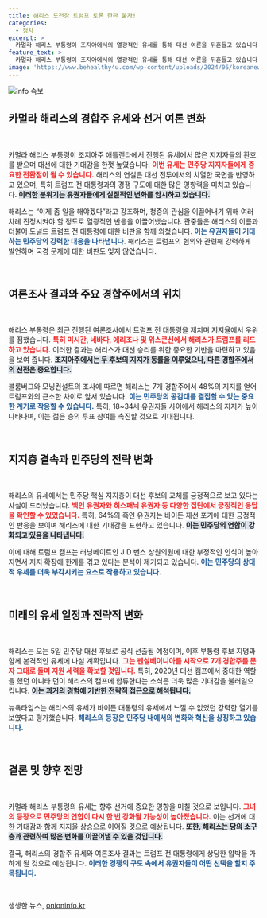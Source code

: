 ```yaml
---
title: 해리스 도전장 트럼프 토론 한판 붙자!
categories:
  - 정치
excerpt: >
  카멀라 해리스 부통령이 조지아에서의 열광적인 유세를 통해 대선 여론을 뒤흔들고 있습니다. 여론조사에서 해리스는 트럼프를 근소하게 앞서며, 민주당 내 강력한 지지를 얻고 있는 모습입니다. 이 변화는 바이든의 재선 포기 이후 민주당에 새로운 활력을 불어넣고 있습니다.
feature_text: >
  카멀라 해리스 부통령이 조지아에서의 열광적인 유세를 통해 대선 여론을 뒤흔들고 있습니다. 여론조사에서 해리스는 트럼프를 근소하게 앞서며, 민주당 내 강력한 지지를 얻고 있는 모습입니다. 이 변화는 바이든의 재선 포기 이후 민주당에 새로운 활력을 불어넣고 있습니다.
image: 'https://www.behealthy4u.com/wp-content/uploads/2024/06/koreanews.jpg'
---
```


<p><img src="https://www.behealthy4u.com/wp-content/uploads/2024/06/koreanews.jpg" alt="info 속보" /></p>

<h2 data-ke-size="size26">카멀라 해리스의 경합주 유세와 선거 여론 변화</h2>

<p data-ke-size="size16">&nbsp;</p>

<p>카멀라 해리스 부통령이 조지아주 애틀랜타에서 진행된 유세에서 많은 지지자들의 환호를 받으며 대선에 대한 기대감을 한껏 높였습니다. <b><span style="color: #ee2323;">이번 유세는 민주당 지지자들에게 중요한 전환점이 될 수 있습니다.</span></b> 해리스의 연설은 대선 전투에서의 치열한 국면을 반영하고 있으며, 특히 트럼프 전 대통령과의 경쟁 구도에 대한 많은 영향력을 미치고 있습니다. <b><span style="background-color: #21538527;">이러한 분위기는 유권자들에게 실질적인 변화를 암시하고 있습니다.</span></b> </p>

<p>해리스는 “이제 좀 일을 해야겠다”라고 강조하며, 청중의 관심을 이끌어내기 위해 여러 차례 진정시켜야 할 정도로 열광적인 반응을 이끌어냈습니다. 관중들은 해리스의 이름과 더불어 도널드 트럼프 전 대통령에 대한 비판을 함께 외쳤습니다. <b><span style="color: #1a5490;">이는 유권자들이 기대하는 민주당의 강력한 대응을 나타냅니다.</span></b> 해리스는 트럼프의 혐의와 관련해 강력하게 발언하며 국경 문제에 대한 비판도 잊지 않았습니다. </p>

<p data-ke-size="size16">&nbsp;</p>

<h2 data-ke-size="size26">여론조사 결과와 주요 경합주에서의 위치</h2>

<p data-ke-size="size16">&nbsp;</p>

<p>해리스 부통령은 최근 진행된 여론조사에서 트럼프 전 대통령을 제치며 지지율에서 우위를 점했습니다. <b><span style="color: #ee2323;">특히 미시간, 네바다, 애리조나 및 위스콘신에서 해리스가 트럼프를 리드하고 있습니다.</span></b> 이러한 결과는 해리스가 대선 승리를 위한 중요한 기반을 마련하고 있음을 보여 줍니다. <b><span style="background-color: #21538527;">조지아주에서는 두 후보의 지지가 동률을 이루었으나, 다른 경합주에서의 선전은 중요합니다.</span></b> </p>

<p>블룸버그와 모닝컨설트의 조사에 따르면 해리스는 7개 경합주에서 48%의 지지를 얻어 트럼프와의 근소한 차이로 앞서 있습니다. <b><span style="color: #1a5490;">이는 민주당의 공감대를 결집할 수 있는 중요한 계기로 작용할 수 있습니다.</span></b> 특히, 18~34세 유권자들 사이에서 해리스의 지지가 높이 나타나며, 이는 젊은 층의 투표 참여를 촉진할 것으로 기대됩니다. </p>

<p data-ke-size="size16">&nbsp;</p>

<h2 data-ke-size="size26">지지층 결속과 민주당의 전략 변화</h2>

<p data-ke-size="size16">&nbsp;</p>

<p>해리스의 유세에서는 민주당 핵심 지지층이 대선 후보의 교체를 긍정적으로 보고 있다는 사실이 드러났습니다. <b><span style="color: #ee2323;">백인 유권자와 히스패닉 유권자 등 다양한 집단에서 긍정적인 응답을 확인할 수 있었습니다.</span></b> 특히, 64%의 흑인 유권자는 바이든 재선 포기에 대한 긍정적인 반응을 보이며 해리스에 대한 기대감을 표현하고 있습니다. <b><span style="background-color: #21538527;">이는 민주당의 연합이 강화되고 있음을 나타냅니다.</span></b> </p>

<p>이에 대해 트럼프 캠프는 러닝메이트인 J D 밴스 상원의원에 대한 부정적인 인식이 높아지면서 지지 확장에 한계를 겪고 있다는 분석이 제기되고 있습니다. <b><span style="color: #1a5490;">이는 민주당의 상대적 우세를 더욱 부각시키는 요소로 작용하고 있습니다.</span></b> </p>

<p data-ke-size="size16">&nbsp;</p>

<h2 data-ke-size="size26">미래의 유세 일정과 전략적 변화</h2>

<p data-ke-size="size16">&nbsp;</p>

<p>해리스는 오는 5일 민주당 대선 후보로 공식 선출될 예정이며, 이후 부통령 후보 지명과 함께 본격적인 유세에 나설 계획입니다. <b><span style="color: #ee2323;">그는 펜실베이니아를 시작으로 7개 경합주를 문자 그대로 돌며 지원 세력을 확보할 것입니다.</span></b> 특히, 2020년 대선 캠프에서 중대한 역할을 했던 아니타 던이 해리스의 캠프에 합류한다는 소식은 더욱 많은 기대감을 불러일으킵니다. <b><span style="background-color: #21538527;">이는 과거의 경험에 기반한 전략적 접근으로 해석됩니다.</span></b></p>

<p>뉴욕타임스는 해리스의 유세가 바이든 대통령의 유세에서 느낄 수 없었던 강력한 열기를 보였다고 평가했습니다. <b><span style="color: #1a5490;">해리스의 등장은 민주당 내에서의 변화와 혁신을 상징하고 있습니다.</span></b> </p>

<p data-ke-size="size16">&nbsp;</p>

<h2 data-ke-size="size26">결론 및 향후 전망</h2>

<p data-ke-size="size16">&nbsp;</p>

<p>카멀라 해리스 부통령의 유세는 향후 선거에 중요한 영향을 미칠 것으로 보입니다. <b><span style="color: #ee2323;">그녀의 등장으로 민주당의 연합이 다시 한 번 강화될 가능성이 높아졌습니다.</span></b> 이는 선거에 대한 기대감과 함께 지지율 상승으로 이어질 것으로 예상됩니다. <b><span style="background-color: #21538527;">또한, 해리스는 당의 소구층과 관련하여 많은 변화를 이끌어낼 수 있을 것입니다.</span></b> </p>

<p>결국, 해리스의 경합주 유세와 여론조사 결과는 트럼프 전 대통령에게 상당한 압박을 가하게 될 것으로 예상됩니다. <b><span style="color: #1a5490;">이러한 경쟁의 구도 속에서 유권자들이 어떤 선택을 할지 주목됩니다.</span></b> </p>

<p data-ke-size="size16">&nbsp;</p>
생생한 뉴스, <a href="https://onioninfo.kr" rel="dofollow">onioninfo.kr</a>


